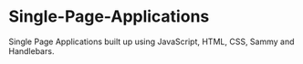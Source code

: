 # Single-Page-Applications
Single Page Applications built up using JavaScript, HTML, CSS, Sammy and Handlebars.
